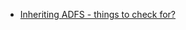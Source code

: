 - [Inheriting ADFS - things to check for?](https://www.reddit.com/r/sysadmin/comments/96ifiu/inheriting_adfs_things_to_check_for/)
